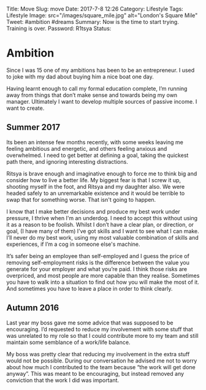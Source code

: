 Title: Move
Slug: move
Date: 2017-7-8 12:26
Category: Lifestyle
Tags: Lifestyle
Image: src="/images/square_mile.jpg" alt="London's Square Mile"
Tweet: #ambition #dreams
Summary: Now is the time to start trying. Training is over. 
Password: R1tsya
Status: 

# Ambition

Since I was 15 one of my ambitions has been to be an entrepreneur. I used to joke with my dad about buying him a nice boat one day.

Having learnt enough to call my formal education complete, I’m running away from things that don’t make sense and towards being my own manager. Ultimately I want to develop multiple sources of passive income. I want to create.

## Summer 2017

Its been an intense few months recently, with some weeks leaving me feeling ambitious and energetic, and others feeling anxious and overwhelmed. I need to get better at defining a goal, taking the quickest path there, and ignoring interesting distractions.

Ritsya is brave enough and imaginative enough to force me to think big and consider how to live a better life. My biggest fear is that I screw it up, shooting myself in the foot, and Ritsya and my daughter also. We were headed safely to an unremarkable existence and it would be terrible to swap that for something worse. That isn't going to happen.

I know that I make better decisions and produce my best work under pressure, I thrive when I'm an underdog. I need to accept this without using it as a reason to be foolish. Whilst I don’t have a clear plan, or direction, or goal, (I have many of them) I’ve got skills and I want to see what I can make. I’ll never do my best work, using my most valuable combination of skills and experiences, if I’m a cog in someone else's machine.

It’s safer being an employee than self-employed and I guess the price of removing self-employment risks is the difference between the value you generate for your employer and what you’re paid. I think those risks are overpriced, and most people are more capable than they realise. Sometimes you have to walk into a situation to find out how you will make the most of it. And sometimes you have to leave a place in order to think clearly.

## Autumn 2016

Last year my boss gave me some advice that was supposed to be encouraging. I’d requested to reduce my involvement with some stuff that was unrelated to my role so that I could contribute more to my team and still maintain some semblance of a work/life balance.

My boss was pretty clear that reducing my involvement in the extra stuff would not be possible. During our conversation he advised me not to worry about how much I contributed to the team because “the work will get done anyway”. This was meant to be encouraging, but instead removed any conviction that the work I did was important.

 
